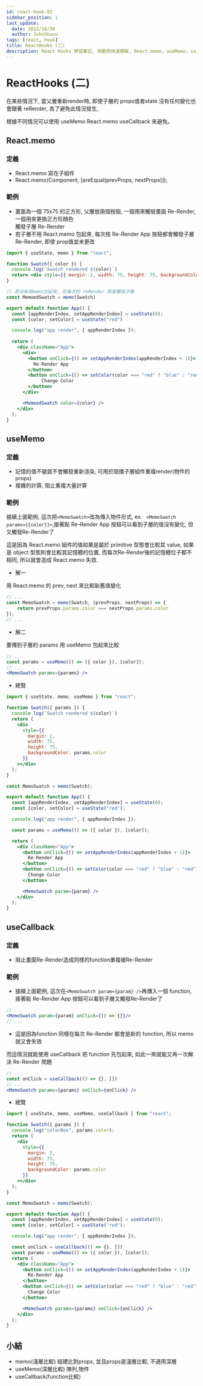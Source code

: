 ```yaml
---
id: react-hook-02
sidebar_position: 1
last_update:
  date: 2022/10/30
  author: JohnShuuu
tags: [react, hook]
title: ReactHooks (二)
description: React Hooks 學習筆記, 用範例快速理解, React.memo, useMemo, useCallback
---
```

# ReactHooks (二)
在某些情況下, 當父層重新render時, 即使子層的 props或者state 沒有任何變化也會跟著 reRender, 為了避免此情況發生,

根據不同情況可以使用 useMemo React.memo useCallback 來避免。
## React.memo
### 定義

- React.memo 寫在子組件
- React.memo(Component, [areEqual(prevProps, nextProps)]);

### 範例

- 畫面為一個 75x75 的正方形, 父層放兩個按鈕, 一個用來觸發畫面 Re-Render, 一個用來更換正方形顏色  
觸發子層 Re-Render
- 若子層不用 React.memo 包起來, 每次按 Re-Render App 按鈕都會觸發子層 Re-Render, 即使 prop值並未更改

```jsx
import { useState, memo } from "react";

function Swatch({ color }) {
  console.log(`Swatch rendered ${color}`)
  return <div style={{ margin: 2, width: 75, height: 75, backgroundColor: color }}></div>;
}

// 若沒有用memo包起來, 在每次的 reRender 都會觸發子層
const MemoedSwatch = memo(Swatch)

export default function App() {
  const [appRenderIndex, setAppRenderIndex] = useState(0);
  const [color, setColor] = useState("red")

  console.log("app render", { appRenderIndex });
  
  return (
    <div className="App">
      <div>
        <button onClick={() => setAppRenderIndex(appRenderIndex + 1)}>
          Re-Render App
        </button>
        <button onClick={() => setColor(color === "red" ? "blue" : "red")}>
	         Change Color
        </button>
      </div>

      <MemoedSwatch color={color} />
    </div>
  );
}
```

## useMemo
### 定義

- 記憶的值不變就不會觸發重新渲染, 可用於阻擋子層組件重複render(物件的props)
- 複雜的計算, 阻止重複大量計算

### 範例

接續上面範例, 這次把` <MemoSwatch> `改為傳入物件形式, ex. ` <MemoSwatch params={{color}}>`,接著點 Re-Render App 按鈕可以看到子層的值沒有變化, 但又觸發Re-Render了

這是因為 React.memo 組件的值如果是屬於 primitive 型態會比較其 value, 如果是 object 型態則會比較其記憶體的位置, 而每次Re-Render後的記憶體位子都不相同, 所以就會造成 React.memo 失效.

- 解一

用 React.memo 的 prev, next 來比較新舊值變化

```jsx
// ...
const MemoSwatch = memo(Swatch, (prevProps, nextProps) => {
	return prevProps.params.color === nextProps.params.color
});
// ...
```

- 解二

要傳到子層的 params 用 useMemo 包起來比較

```jsx
// ...
const params = useMemo(() => ({ color }), [color]);
// ...
<MemoSwatch params={params} />
```

- 總覽

```jsx
import { useState, memo, useMemo } from "react";

function Swatch({ params }) {
  console.log(`Swatch rendered ${color}`)
  return (
    <div
      style={{
        margin: 2,
        width: 75,
        height: 75,
        backgroundColor: params.color
      }}
    ></div>
  );
}

const MemoSwatch = memo(Swatch);

export default function App() {
  const [appRenderIndex, setAppRenderIndex] = useState(0);
  const [color, setColor] = useState("red");

  console.log("app render", { appRenderIndex });

  const params = useMemo(() => ({ color }), [color]);

  return (
    <div className="App">
      <button onClick={() => setAppRenderIndex(appRenderIndex + 1)}>
        Re-Render App
      </button>
      <button onClick={() => setColor(color === "red" ? "blue" : "red")}>
        Change Color
      </button>

      <MemoSwatch param={param} />
    </div>
  );
}
```

## useCallback
### 定義

- 阻止畫面Re-Render造成同樣的function重複被Re-Render

### 範例

- 接續上面範例, 這次在` <MemoSwatch param={param} /> `再傳入一個 function,接著點 Re-Render App 按鈕可以看到子層又觸發Re-Render了

```jsx
// ...
<MemoSwatch param={param} onClick={() => {}}/> 
// ...
```

- 這是因為function 同樣在每次 Re-Render 都會是新的 function, 所以 memo 就又會失效

而這情況就能使用 useCallback 把 function 先包起來, 如此一來就能又再一次解決 Re-Render 問題

```jsx
// ...
const onClick = useCallback(() => {}, [])
// ...
<MemoSwatch params={params} onClick={onClick} />
```

- 總覽

```jsx
import { useState, memo, useMemo, useCallback } from "react";

function Swatch({ params }) {
  console.log("colorBox", params.color);
  return (
    <div
      style={{
        margin: 2,
        width: 75,
        height: 75,
        backgroundColor: params.color
      }}
    ></div>
  );
}

const MemoSwatch = memo(Swatch);

export default function App() {
  const [appRenderIndex, setAppRenderIndex] = useState(0);
  const [color, setColor] = useState("red");

  console.log("app render", { appRenderIndex });

  const onClick = useCallback(() => {}, [])
  const params = useMemo(() => ({ color }), [color]);
  return (
    <div className="App">
      <button onClick={() => setAppRenderIndex(appRenderIndex + 1)}>
        Re-Render App
      </button>
      <button onClick={() => setColor(color === "red" ? "blue" : "red")}>
        Change Color
      </button>

      <MemoSwatch params={params} onClick={onClick} />
    </div>
  );
}
```

## 小結

- memo(淺層比較) 組建比對props, 並且props是淺層比較, 不適用深層
- useMemo(深層比較) 陣列,物件
- useCallback(function比較)